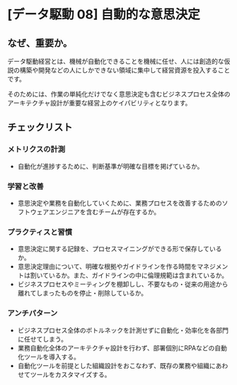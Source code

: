 
# [データ駆動 08] 自動的な意思決定 

## なぜ、重要か。
データ駆動経営とは、機械が自動化できることを機械に任せ、人には創造的な仮説の構築や開発などの人にしかできない領域に集中して経営資源を投入することです。

そのためには、作業の単純化だけでなく意思決定も含むビジネスプロセス全体のアーキテクチャ設計が重要な経営上のケイパビリティとなります。

## チェックリスト 

### メトリクスの計測
+ 自動化が進捗するために、判断基準が明確な目標を掲げているか。

### 学習と改善
+ 意思決定や業務を自動化していくために、業務プロセスを改善するためのソフトウェアエンジニアを含むチームが存在するか。

### プラクティスと習慣
+ 意思決定に関する記録を、プロセスマイニングができる形で保存しているか。
+ 意思決定理由について、明確な根拠やガイドラインを作る時間をマネジメントは割いているか。また、ガイドラインの中に倫理規範は含まれているか。
+ ビジネスプロセスやミーティングを棚卸しし、不要なもの・従来の用途から離れてしまったものを停止・削除しているか。

### アンチパターン
+ ビジネスプロセス全体のボトルネックを計測せずに自動化・効率化を各部門に任せてしまう。
+ 業務自動化全体のアーキテクチャ設計を行わず、部署個別にRPAなどの自動化ツールを導入する。
+ 自動化ツールを前提とした組織設計をおこなわず、既存の業務や組織にあわせてツールをカスタマイズする。
            